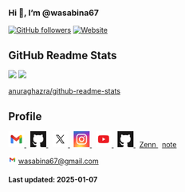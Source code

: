 ### Hi 👋, I’m @wasabina67

[![GitHub followers](https://img.shields.io/github/followers/wasabina67)](https://github.com/wasabina67?tab=followers)
[![Website](https://img.shields.io/website?url=https%3A%2F%2Fgravatar.com%2Fwasabina67&up_message=Gravatar&label=gravatar.com&color=%232b3f6d)](https://gravatar.com/wasabina67)

<!--
[![Twitter badge](https://img.shields.io/twitter/follow/wasabina67?style=social)](https://x.com/wasabina67)
-->

## GitHub Readme Stats

<img
  src="https://github-readme-stats.vercel.app/api?username=wasabina67&show_icons=true&count_private=true&theme=merko&hide_title=true&disable_animations=true"
  height="150"
/>
<img
  src="https://github-readme-stats.vercel.app/api/top-langs/?username=wasabina67&layout=compact&langs_count=6&theme=vue-dark&hide_title=true&disable_animations=true"
  height="150"
/>

<!--
[![](https://github-readme-stats.vercel.app/api/wakatime?username=wasabina67)](https://github.com/anuraghazra/github-readme-stats)
-->

[anuraghazra/github-readme-stats](https://github.com/anuraghazra/github-readme-stats)

## Profile

<div align="left">
  <a href="mailto:wasabina67@gmail.com">
    <img
      src="https://raw.githubusercontent.com/edent/SuperTinyIcons/refs/heads/master/images/svg/gmail.svg"
      width="32"
      height="32"
    />
  </a>&nbsp;
  <a href="https://wasabina67.github.io/">
    <img
      src="https://raw.githubusercontent.com/edent/SuperTinyIcons/refs/heads/master/images/svg/github.svg"
      width="32"
      height="32"
    />
  </a>&nbsp;
  <a href="https://x.com/wasabina67">
    <img
      src="https://raw.githubusercontent.com/edent/SuperTinyIcons/refs/heads/master/images/svg/x.svg"
      width="32"
      height="32"
    />
  </a>&nbsp;
  <a href="https://www.instagram.com/wasabina67">
    <img
      src="https://raw.githubusercontent.com/edent/SuperTinyIcons/refs/heads/master/images/svg/instagram.svg"
      width="32"
      height="32"
    />
  </a>&nbsp;
  <a href="https://www.youtube.com/@wasabina67">
    <img
      src="https://raw.githubusercontent.com/edent/SuperTinyIcons/refs/heads/master/images/svg/youtube.svg"
      width="32"
      height="32"
    />
  </a>&nbsp;
  <a href="https://gist.github.com/wasabina67">
    <img
      src="https://raw.githubusercontent.com/edent/SuperTinyIcons/refs/heads/master/images/svg/github.svg"
      width="32"
      height="32"
    />
  </a>&nbsp;
  <a href="https://zenn.dev/wasabina67">
    Zenn
  </a>&nbsp;
  <a href="https://note.com/wasabina67">
    note
  </a>
</div>

<img
  src="https://raw.githubusercontent.com/edent/SuperTinyIcons/refs/heads/master/images/svg/gmail.svg"
  width="16"
  height="16"
/>
wasabina67@gmail.com

#### **Last updated**: 2025-01-07
